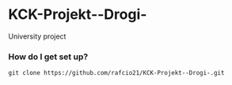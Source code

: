# KCK-Projekt--Drogi-
University project


### How do I get set up? ###


```
git clone https://github.com/rafcio21/KCK-Projekt--Drogi-.git
```
